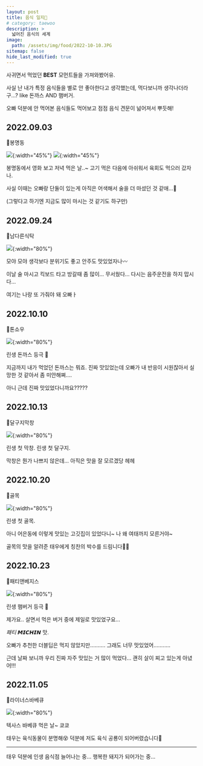 ```yaml
---
layout: post
title: 음식 일지🍔
# category: taewoo
description: >
  넓어진 음식의 세계
image: 
  path: /assets/img/food/2022-10-10.JPG
sitemap: false
hide_last_modified: true
---
```


사귀면서 먹었던 **BEST** 모먼트들을 가져와봤어유.

사실 난 내가 특정 음식들을 별로 안 좋아한다고 생각했는데, 먹다보니까 생각나더라구...? like 돈까스 AND 햄버거.

오빠 덕분에 안 먹어본 음식들도 먹어보고 점점 음식 견문이 넒어져서 뿌듯해!

## 2022.09.03

📍봉명동

![](/assets/img/food/2022-09-03-1.JPG){:width="45%"} ![](/assets/img/food/2022-09-03-2.JPG){:width="45%"}

봉명동에서 영화 보고 저녁 먹은 날..~ 고기 먹은 다음에 아쉬워서 육회도 먹으러 갔자나.

사실 이때는 오빠랑 단둘이 있는게 아직은 어색해서 술을 더 마셨던 것 같애...🍶

(그렇다고 하기엔 지금도 많이 마시는 것 같기도 하구만)

## 2022.09.24

📍남다른식탁

![](/assets/img/food/2022-09-24.JPG){:width="80%"}

모야 모야 생각보다 분위기도 좋고 안주도 맛있었자나〰️

이날 술 마시고 킥보드 타고 방갈때 좀 많이... 무서웠다... 다시는 음주운전을 하지 맙시다...

여기는 나랑 또 가줘야 돼 오빠ㅏ

## 2022.10.10

📍톤쇼우

![](/assets/img/food/2022-10-10.JPG){:width="80%"}

린생 돈까스 등극 🥇

지금까지 내가 먹었던 돈까스는 뭐죠. 진짜 맛있었는데 오빠가 내 반응이 시원찮아서 실망한 것 같아서 좀 미안해쪄....

아니 근데 진짜 맛있었다니까요?????

## 2022.10.13

📍달구지막창

![](/assets/img/food/2022-10-13.JPG){:width="80%"}

린생 첫 막창. 린생 첫 달구지.

막창은 뭔가 나쁘지 않은데... 아직은 맛을 잘 모르겠당 헤헤

## 2022.10.20

📍골목

![](/assets/img/food/2022-10-20.JPG){:width="80%"}

린생 첫 골목.

아니 어은동에 이렇게 맛있는 고깃집이 있었다니~ 나 왜 여태까지 모른거야~

골목의 맛을 알려준 태우에게 칭찬의 박수를 드림니다👏🏻

## 2022.10.23

📍패티앤베지스

![](/assets/img/food/2022-10-23.JPG){:width="80%"}

린생 햄버거 등극 🥇

제가요.. 살면서 먹은 버거 중에 제일로 맛있었구요...

*패티* 𝙈𝙄𝘾𝙃𝙄𝙉 맛.

오빠가 추천한 더블딥은 먹지 않았지만.......... 그래도 너무 맛있었어...........

근데 날짜 보니까 우리 진짜 자주 맛있는 거 많이 먹었다... 괜히 살이 찌고 있는게 아녔어!!!

## 2022.11.05

📍라이너스바베큐

![](/assets/img/food/2022-11-05.JPG){:width="80%"}

텍사스 바베큐 먹은 날~ 쿄쿄

태우는 육식동물이 분명해😵 덕분에 저도 육식 공룡이 되어버렸습니다🦖

---

태우 덕분에 인생 음식점 늘어나는 중... 행복한 돼지가 되어가는 중...